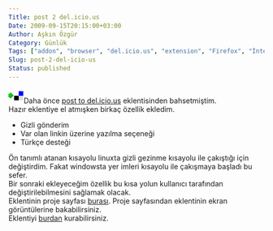```yaml
---
Title: post 2 del.icio.us
Date: 2009-09-15T20:15:00+03:00
Author: Aşkın Özgür
Category: Günlük
Tags: ["addon", "browser", "del.icio.us", "extension", "Firefox", "İnternet"]
Slug: post-2-del-icio-us
Status: published
---
```


![post 2 del.icio.us](/uploads/2009/09/post2delicious.png "post 2 del.icio.us")Daha önce [post to del.icio.us](/2009/08/29/post-to-del-icio-us/) eklentisinden bahsetmiştim.  
Hazır eklentiye el atmışken birkaç özellik ekledim.

-   Gizli gönderim
-   Var olan linkin üzerine yazılma seçeneği
-   Türkçe desteği

Ön tanımlı atanan kısayolu linuxta gizli gezinme kısayolu ile çakıştığı için değiştirdim. Fakat windowsta yer imleri kısayolu ile çakışmaya başladı bu sefer.  
Bir sonraki ekleyeceğim özellik bu kısa yolun kullanıcı tarafından değiştirilebilmesini sağlamak olacak.  
Eklentinin proje sayfası [burası](http://askin.ws/project/post-2-del.icio.us/tr). Proje sayfasından eklentinin ekran görüntülerine bakabilirsiniz.  
Eklentiyi [burdan](https://addons.mozilla.org/en-US/firefox/addon/14030) kurabilirsiniz.
